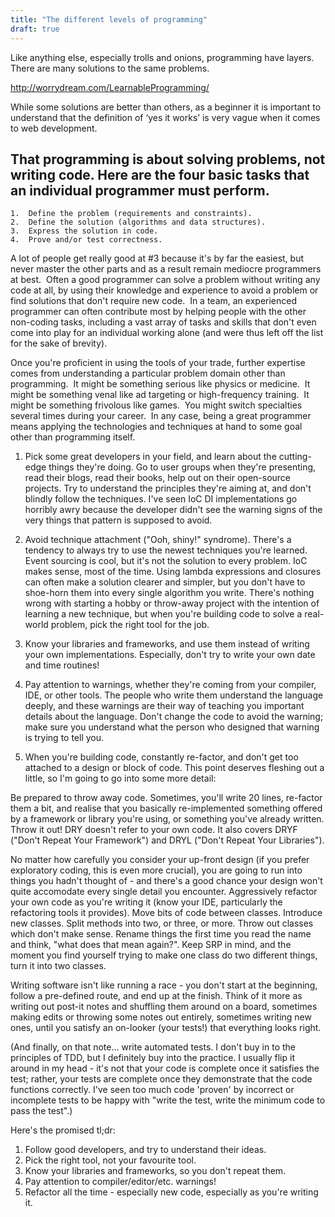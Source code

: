 ```yaml
---
title: "The different levels of programming"
draft: true
---
```


Like anything else, especially trolls and onions, programming have layers. There are many solutions to the same problems.

http://worrydream.com/LearnableProgramming/

While some solutions are better than others, as a beginner it is important to understand that the definition of ‘yes it works’ is very vague when it comes to web development.

## That programming is about solving problems, not writing code. Here are the four basic tasks that an individual programmer must perform.

	1.	Define the problem (requirements and constraints).
	2.	Define the solution (algorithms and data structures).
	3.	Express the solution in code.
	4.	Prove and/or test correctness.

A lot of people get really good at #3 because it's by far the easiest, but never master the other parts and as a result remain mediocre programmers at best.  Often a good programmer can solve a problem without writing any code at all, by using their knowledge and experience to avoid a problem or find solutions that don't require new code.  In a team, an experienced programmer can often contribute most by helping people with the other non-coding tasks, including a vast array of tasks and skills that don't even come into play for an individual working alone (and were thus left off the list for the sake of brevity).

Once you're proficient in using the tools of your trade, further expertise comes from understanding a particular problem domain other than programming.  It might be something serious like physics or medicine.  It might be something venal like ad targeting or high-frequency training.  It might be something frivolous like games.  You might switch specialties several times during your career.  In any case, being a great programmer means applying the technologies and techniques at hand to some goal other than programming itself.


1. Pick some great developers in your field, and learn about the cutting-edge things they're doing. Go to user groups when they're presenting, read their blogs, read their books, help out on their open-source projects. Try to understand the principles they're aiming at, and don't blindly follow the techniques. I've seen IoC DI implementations go horribly awry because the developer didn't see the warning signs of the very things that pattern is supposed to avoid.

2. Avoid technique attachment ("Ooh, shiny!" syndrome). There's a tendency to always try to use the newest techniques you're learned. Event sourcing is cool, but it's not the solution to every problem. IoC makes sense, most of the time. Using lambda expressions and closures can often make a solution clearer and simpler, but you don't have to shoe-horn them into every single algorithm you write. There's nothing wrong with starting a hobby or throw-away project with the intention of learning a new technique, but when you're building code to solve a real-world problem, pick the right tool for the job.

3. Know your libraries and frameworks, and use them instead of writing your own implementations. Especially, don't try to write your own date and time routines!

4. Pay attention to warnings, whether they're coming from your compiler, IDE, or other tools. The people who write them understand the language deeply, and these warnings are their way of teaching you important details about the language. Don't change the code to avoid the warning; make sure you understand what the person who designed that warning is trying to tell you.

5. When you're building code, constantly re-factor, and don't get too attached to a design or block of code. This point deserves fleshing out a little, so I'm going to go into some more detail:

Be prepared to throw away code. Sometimes, you'll write 20 lines, re-factor them a bit, and realise that you basically re-implemented something offered by a framework or library you're using, or something you've already written. Throw it out! DRY doesn't refer to your own code. It also covers DRYF ("Don't Repeat Your Framework") and DRYL ("Don't Repeat Your Libraries").

No matter how carefully you consider your up-front design (if you prefer exploratory coding, this is even more crucial), you are going to run into things you hadn't thought of - and there's a good chance your design won't quite accomodate every single detail you encounter. Aggressively refactor your own code as you're writing it (know your IDE, particularly the refactoring tools it provides). Move bits of code between classes. Introduce new classes. Split methods into two, or three, or more. Throw out classes which don't make sense. Rename things the first time you read the name and think, "what does that mean again?". Keep SRP in mind, and the moment you find yourself trying to make one class do two different things, turn it into two classes.

Writing software isn't like running a race - you don't start at the beginning, follow a pre-defined route, and end up at the finish. Think of it more as writing out post-it notes and shuffling them around on a board, sometimes making edits or throwing some notes out entirely, sometimes writing new ones, until you satisfy an on-looker (your tests!) that everything looks right.

(And finally, on that note... write automated tests. I don't buy in to the principles of TDD, but I definitely buy into the practice. I usually flip it around in my head - it's not that your code is complete once it satisfies the test; rather, your tests are complete once they demonstrate that the code functions correctly. I've seen too much code 'proven' by incorrect or incomplete tests to be happy with "write the test, write the minimum code to pass the test".)

Here's the promised tl;dr:
1. Follow good developers, and try to understand their ideas.
2. Pick the right tool, not your favourite tool.
3. Know your libraries and frameworks, so you don't repeat them.
4. Pay attention to compiler/editor/etc. warnings!
5. Refactor all the time - especially new code, especially as you're writing it.
